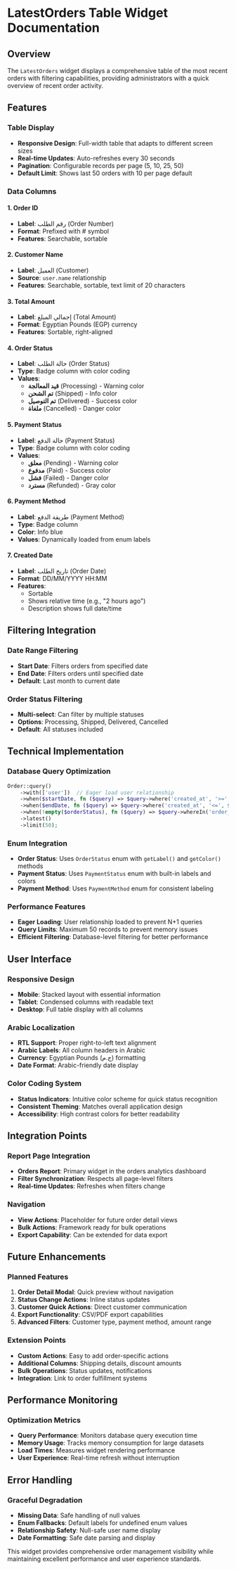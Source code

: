 # LatestOrders Table Widget Documentation

## Overview
The `LatestOrders` widget displays a comprehensive table of the most recent orders with filtering capabilities, providing administrators with a quick overview of recent order activity.

## Features

### Table Display
- **Responsive Design**: Full-width table that adapts to different screen sizes
- **Real-time Updates**: Auto-refreshes every 30 seconds
- **Pagination**: Configurable records per page (5, 10, 25, 50)
- **Default Limit**: Shows last 50 orders with 10 per page default

### Data Columns

#### 1. Order ID
- **Label**: رقم الطلب (Order Number)
- **Format**: Prefixed with # symbol
- **Features**: Searchable, sortable

#### 2. Customer Name
- **Label**: العميل (Customer)
- **Source**: `user.name` relationship
- **Features**: Searchable, sortable, text limit of 20 characters

#### 3. Total Amount
- **Label**: إجمالي المبلغ (Total Amount)
- **Format**: Egyptian Pounds (EGP) currency
- **Features**: Sortable, right-aligned

#### 4. Order Status
- **Label**: حالة الطلب (Order Status)
- **Type**: Badge column with color coding
- **Values**:
  - **قيد المعالجة** (Processing) - Warning color
  - **تم الشحن** (Shipped) - Info color
  - **تم التوصيل** (Delivered) - Success color
  - **ملغاة** (Cancelled) - Danger color

#### 5. Payment Status
- **Label**: حالة الدفع (Payment Status)
- **Type**: Badge column with color coding
- **Values**:
  - **معلق** (Pending) - Warning color
  - **مدفوع** (Paid) - Success color
  - **فشل** (Failed) - Danger color
  - **مسترد** (Refunded) - Gray color

#### 6. Payment Method
- **Label**: طريقة الدفع (Payment Method)
- **Type**: Badge column
- **Color**: Info blue
- **Values**: Dynamically loaded from enum labels

#### 7. Created Date
- **Label**: تاريخ الطلب (Order Date)
- **Format**: DD/MM/YYYY HH:MM
- **Features**: 
  - Sortable
  - Shows relative time (e.g., "2 hours ago")
  - Description shows full date/time

## Filtering Integration

### Date Range Filtering
- **Start Date**: Filters orders from specified date
- **End Date**: Filters orders until specified date
- **Default**: Last month to current date

### Order Status Filtering
- **Multi-select**: Can filter by multiple statuses
- **Options**: Processing, Shipped, Delivered, Cancelled
- **Default**: All statuses included

## Technical Implementation

### Database Query Optimization
```php
Order::query()
    ->with(['user'])  // Eager load user relationship
    ->when($startDate, fn ($query) => $query->where('created_at', '>=', $startDate))
    ->when($endDate, fn ($query) => $query->where('created_at', '<=', $endDate))
    ->when(!empty($orderStatus), fn ($query) => $query->whereIn('order_status', $orderStatus))
    ->latest()
    ->limit(50);
```

### Enum Integration
- **Order Status**: Uses `OrderStatus` enum with `getLabel()` and `getColor()` methods
- **Payment Status**: Uses `PaymentStatus` enum with built-in labels and colors
- **Payment Method**: Uses `PaymentMethod` enum for consistent labeling

### Performance Features
- **Eager Loading**: User relationship loaded to prevent N+1 queries
- **Query Limits**: Maximum 50 records to prevent memory issues
- **Efficient Filtering**: Database-level filtering for better performance

## User Interface

### Responsive Design
- **Mobile**: Stacked layout with essential information
- **Tablet**: Condensed columns with readable text
- **Desktop**: Full table display with all columns

### Arabic Localization
- **RTL Support**: Proper right-to-left text alignment
- **Arabic Labels**: All column headers in Arabic
- **Currency**: Egyptian Pounds (ج.م) formatting
- **Date Format**: Arabic-friendly date display

### Color Coding System
- **Status Indicators**: Intuitive color scheme for quick status recognition
- **Consistent Theming**: Matches overall application design
- **Accessibility**: High contrast colors for better readability

## Integration Points

### Report Page Integration
- **Orders Report**: Primary widget in the orders analytics dashboard
- **Filter Synchronization**: Respects all page-level filters
- **Real-time Updates**: Refreshes when filters change

### Navigation
- **View Actions**: Placeholder for future order detail views
- **Bulk Actions**: Framework ready for bulk operations
- **Export Capability**: Can be extended for data export

## Future Enhancements

### Planned Features
1. **Order Detail Modal**: Quick preview without navigation
2. **Status Change Actions**: Inline status updates
3. **Customer Quick Actions**: Direct customer communication
4. **Export Functionality**: CSV/PDF export capabilities
5. **Advanced Filters**: Customer type, payment method, amount range

### Extension Points
- **Custom Actions**: Easy to add order-specific actions
- **Additional Columns**: Shipping details, discount amounts
- **Bulk Operations**: Status updates, notifications
- **Integration**: Link to order fulfillment systems

## Performance Monitoring

### Optimization Metrics
- **Query Performance**: Monitors database query execution time
- **Memory Usage**: Tracks memory consumption for large datasets
- **Load Times**: Measures widget rendering performance
- **User Experience**: Real-time refresh without interruption

## Error Handling

### Graceful Degradation
- **Missing Data**: Safe handling of null values
- **Enum Fallbacks**: Default labels for undefined enum values
- **Relationship Safety**: Null-safe user name display
- **Date Formatting**: Safe date parsing and display

This widget provides comprehensive order management visibility while maintaining excellent performance and user experience standards.
